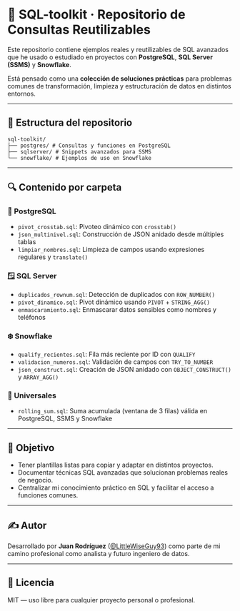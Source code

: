 # 🧠 SQL-toolkit · Repositorio de Consultas Reutilizables

Este repositorio contiene ejemplos reales y reutilizables de SQL avanzados que he usado o estudiado en proyectos con **PostgreSQL**, **SQL Server (SSMS)** y **Snowflake**.

Está pensado como una **colección de soluciones prácticas** para problemas comunes de transformación, limpieza y estructuración de datos en distintos entornos.

---

## 📁 Estructura del repositorio


````
sql-toolkit/
├── postgres/ # Consultas y funciones en PostgreSQL
├── sqlserver/ # Snippets avanzados para SSMS
└── snowflake/ # Ejemplos de uso en Snowflake
````
---

## 🔍 Contenido por carpeta

### 🐘 PostgreSQL

- `pivot_crosstab.sql`: Pivoteo dinámico con `crosstab()`
- `json_multinivel.sql`: Construcción de JSON anidado desde múltiples tablas
- `limpiar_nombres.sql`: Limpieza de campos usando expresiones regulares y `translate()`

### 🪟 SQL Server

- `duplicados_rownum.sql`: Detección de duplicados con `ROW_NUMBER()`
- `pivot_dinamico.sql`: Pivot dinámico usando `PIVOT` + `STRING_AGG()`
- `enmascaramiento.sql`: Enmascarar datos sensibles como nombres y teléfonos

### ❄️ Snowflake

- `qualify_recientes.sql`: Fila más reciente por ID con `QUALIFY`
- `validacion_numeros.sql`: Validación de campos con `TRY_TO_NUMBER`
- `json_construct.sql`: Creación de JSON anidado con `OBJECT_CONSTRUCT()` y `ARRAY_AGG()`

### 🔄 Universales

- `rolling_sum.sql`: Suma acumulada (ventana de 3 filas) válida en PostgreSQL, SSMS y Snowflake

---

## 📌 Objetivo

- Tener plantillas listas para copiar y adaptar en distintos proyectos.
- Documentar técnicas SQL avanzadas que solucionan problemas reales de negocio.
- Centralizar mi conocimiento práctico en SQL y facilitar el acceso a funciones comunes.

---

## ✍️ Autor

Desarrollado por **Juan Rodríguez** ([@LittleWiseGuy93](https://github.com/LittleWiseGuy93)) como parte de mi camino profesional como analista y futuro ingeniero de datos.

---

## 📄 Licencia

MIT — uso libre para cualquier proyecto personal o profesional.
